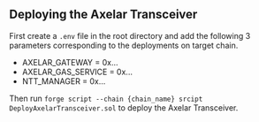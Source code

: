 ## Deploying the Axelar Transceiver

First create a `.env` file in the root directory and add the following 3 parameters corresponding to the deployments on target chain.
- AXELAR_GATEWAY = 0x...
- AXELAR_GAS_SERVICE = 0x...
- NTT_MANAGER = 0x...

Then run `forge script --chain {chain_name} srcipt DeployAxelarTransceiver.sol` to deploy the Axelar Transceiver.